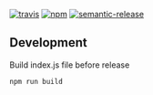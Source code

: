 [![travis][travis-image]][travis-url]
[![npm][npm-image]][npm-url]
[![semantic-release][semantic-release-image]][semantic-release-url]

[travis-image]:            https://img.shields.io/travis/poetic/react-jsonschema-form-reference-schema-wrapper.svg?branch=master
[travis-url]:              https://travis-ci.org/poetic/react-jsonschema-form-reference-schema-wrapper
[npm-image]:               https://img.shields.io/npm/v/react-jsonschema-form-reference-schema-wrapper.svg
[npm-url]:                 https://npmjs.org/package/react-jsonschema-form-reference-schema-wrapper
[semantic-release-image]:  https://img.shields.io/badge/%20%20%F0%9F%93%A6%F0%9F%9A%80-semantic--release-e10079.svg
[semantic-release-url]:    https://github.com/semantic-release/semantic-release

## Development
Build index.js file before release
```
npm run build
```
